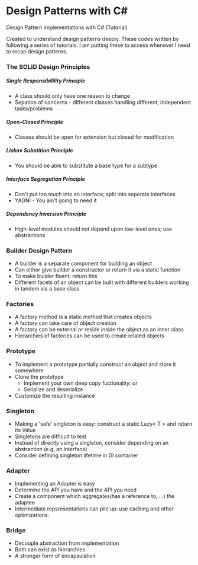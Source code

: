 # Design Patterns with C#

Design Pattern implementations with C# (Tutorial)

Created to understand design patterns deeply. These codes written by following a series of tutorials. I am putting these to access whenever I need to recap design patterns. 

### The SOLID Design Principles

##### Single Responsibilility Principle

* A class should only have one reason to change
* Sepation of concerns - different classes handling different, independent tasks/problems

##### Open-Closed Principle

* Classes should be open for extension but closed for modification

##### Liskov Substition Principle

* You should be able to substitute a base type for a subtype

##### Interface Segregation Principle

* Don't put too much into an interface; split into seperate interfaces
* YAGNI - You ain't going to need it

##### Dependency Inversion Principle

* High-level modules should not depend upon low-level ones; use abstractions

### Builder Design Pattern

* A builder is a separate component for building an object
* Can either give builder a constructor or return it via a static function
* To make builder fluent, return this
* Different facets of an object can be built with different builders working in tandem via a base class

### Factories

* A factory method is a static method that creates objects
* A factory can take care of object creation
* A factory can be external or reside inside the object as an inner class
* Hierarchies of factories can be used to create related objects

### Prototype

* To implement a prototype partially construct an object and store it somewhere
* Clone the prototype
	* Implement your own deep copy fuctionality: or
	* Serialize and deserialize
* Customize the resulting instance

### Singleton

* Making a 'safe' singleton is easy: construct a static Lazy< T > and return its Value
* Singletons are difficult to test
* Instead of directly using a singleton, consider depending on an abstraction (e.g, an interface)
* Consider defining singleton lifetime in DI container

### Adapter

* Implementing an Adapter is easy
* Determine the API you have and the API you need
* Create a component which aggregates(has a reference to, ...) the adaptee
* Intermediate repsresentations can pile up: use caching and other optimizations.

### Bridge

* Decouple abstraction from implementation
* Both can exist as hierarchies
* A stronger form of encapsulation